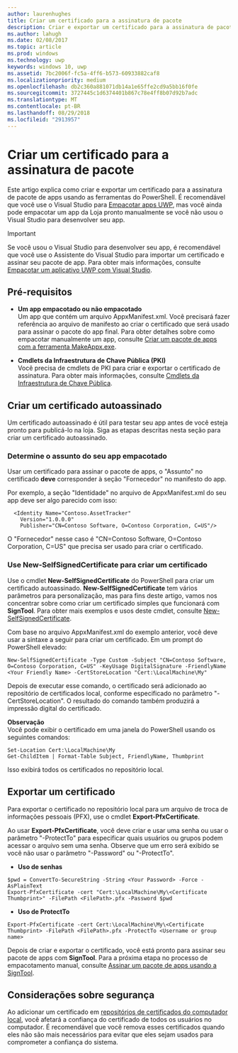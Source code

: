 ```yaml
---
author: laurenhughes
title: Criar um certificado para a assinatura de pacote
description: Criar e exportar um certificado para a assinatura de pacote de apps com as ferramentas do PowerShell.
ms.author: lahugh
ms.date: 02/08/2017
ms.topic: article
ms.prod: windows
ms.technology: uwp
keywords: windows 10, uwp
ms.assetid: 7bc2006f-fc5a-4ff6-b573-60933882caf8
ms.localizationpriority: medium
ms.openlocfilehash: db2c360a881071db14a1e65ffe2cd9a5bb16f0fe
ms.sourcegitcommit: 3727445c1d6374401b867c78e4ff8b07d92b7adc
ms.translationtype: MT
ms.contentlocale: pt-BR
ms.lasthandoff: 08/29/2018
ms.locfileid: "2913957"
---
```

# <a name="create-a-certificate-for-package-signing"></a>Criar um certificado para a assinatura de pacote


Este artigo explica como criar e exportar um certificado para a assinatura de pacote de apps usando as ferramentas do PowerShell. É recomendável que você use o Visual Studio para [Empacotar apps UWP](https://msdn.microsoft.com/windows/uwp/packaging/packaging-uwp-apps), mas você ainda pode empacotar um app da Loja pronto manualmente se você não usou o Visual Studio para desenvolver seu app.

> [!IMPORTANT] 
> Se você usou o Visual Studio para desenvolver seu app, é recomendável que você use o Assistente do Visual Studio para importar um certificado e assinar seu pacote de app. Para obter mais informações, consulte [Empacotar um aplicativo UWP com Visual Studio](https://msdn.microsoft.com/windows/uwp/packaging/packaging-uwp-apps).

## <a name="prerequisites"></a>Pré-requisitos

- **Um app empacotado ou não empacotado**  
Um app que contém um arquivo AppxManifest.xml. Você precisará fazer referência ao arquivo de manifesto ao criar o certificado que será usado para assinar o pacote do app final. Para obter detalhes sobre como empacotar manualmente um app, consulte [Criar um pacote de apps com a ferramenta MakeAppx.exe](https://msdn.microsoft.com/windows/uwp/packaging/create-app-package-with-makeappx-tool).

- **Cmdlets da Infraestrutura de Chave Pública (PKI)**  
Você precisa de cmdlets de PKI para criar e exportar o certificado de assinatura. Para obter mais informações, consulte [Cmdlets da Infraestrutura de Chave Pública](https://docs.microsoft.com/powershell/module/pkiclient/).

## <a name="create-a-self-signed-certificate"></a>Criar um certificado autoassinado

Um certificado autoassinado é útil para testar seu app antes de você esteja pronto para publicá-lo na loja. Siga as etapas descritas nesta seção para criar um certificado autoassinado.

### <a name="determine-the-subject-of-your-packaged-app"></a>Determine o assunto do seu app empacotado  

Usar um certificado para assinar o pacote de apps, o "Assunto" no certificado **deve** corresponder à seção "Fornecedor" no manifesto do app.

Por exemplo, a seção "Identidade" no arquivo de AppxManifest.xml do seu app deve ser algo parecido com isso:
```
  <Identity Name="Contoso.AssetTracker" 
    Version="1.0.0.0" 
    Publisher="CN=Contoso Software, O=Contoso Corporation, C=US"/>
```

O "Fornecedor" nesse caso é "CN=Contoso Software, O=Contoso Corporation, C=US" que precisa ser usado para criar o certificado. 

### <a name="use-new-selfsignedcertificate-to-create-a-certificate"></a>Use **New-SelfSignedCertificate** para criar um certificado
Use o cmdlet **New-SelfSignedCertificate** do PowerShell para criar um certificado autoassinado. **New-SelfSignedCertificate** tem vários parâmetros para personalização, mas para fins deste artigo, vamos nos concentrar sobre como criar um certificado simples que funcionará com **SignTool**. Para obter mais exemplos e usos deste cmdlet, consulte [New-SelfSignedCertificate](https://docs.microsoft.com/powershell/module/pkiclient/New-SelfSignedCertificate).

Com base no arquivo AppxManifest.xml do exemplo anterior, você deve usar a sintaxe a seguir para criar um certificado. Em um prompt do PowerShell elevado:
```
New-SelfSignedCertificate -Type Custom -Subject "CN=Contoso Software, O=Contoso Corporation, C=US" -KeyUsage DigitalSignature -FriendlyName <Your Friendly Name> -CertStoreLocation "Cert:\LocalMachine\My"
```

Depois de executar esse comando, o certificado será adicionado ao repositório de certificados local, conforme especificado no parâmetro "-CertStoreLocation". O resultado do comando também produzirá a impressão digital do certificado.  

**Observação**  
Você pode exibir o certificado em uma janela do PowerShell usando os seguintes comandos:
```
Set-Location Cert:\LocalMachine\My
Get-ChildItem | Format-Table Subject, FriendlyName, Thumbprint
```
Isso exibirá todos os certificados no repositório local.

## <a name="export-a-certificate"></a>Exportar um certificado 

Para exportar o certificado no repositório local para um arquivo de troca de informações pessoais (PFX), use o cmdlet **Export-PfxCertificate**.

Ao usar **Export-PfxCertificate**, você deve criar e usar uma senha ou usar o parâmetro "-ProtectTo" para especificar quais usuários ou grupos podem acessar o arquivo sem uma senha. Observe que um erro será exibido se você não usar o parâmetro "-Password" ou "-ProtectTo".

- **Uso de senhas**
```
$pwd = ConvertTo-SecureString -String <Your Password> -Force -AsPlainText 
Export-PfxCertificate -cert "Cert:\LocalMachine\My\<Certificate Thumbprint>" -FilePath <FilePath>.pfx -Password $pwd
```

- **Uso de ProtectTo**
```
Export-PfxCertificate -cert Cert:\LocalMachine\My\<Certificate Thumbprint> -FilePath <FilePath>.pfx -ProtectTo <Username or group name>
```

Depois de criar e exportar o certificado, você está pronto para assinar seu pacote de apps com **SignTool**. Para a próxima etapa no processo de empacotamento manual, consulte [Assinar um pacote de apps usando a SignTool](https://msdn.microsoft.com/windows/uwp/packaging/sign-app-package-using-signtool).

## <a name="security-considerations"></a>Considerações sobre segurança 
Ao adicionar um certificado em [repositórios de certificados do computador local](https://msdn.microsoft.com/windows/hardware/drivers/install/local-machine-and-current-user-certificate-stores), você afetará a confiança do certificado de todos os usuários no computador. É recomendável que você remova esses certificados quando eles não são mais necessários para evitar que eles sejam usados para comprometer a confiança do sistema.
